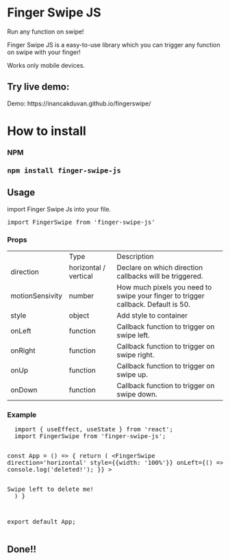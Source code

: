 # Finger Swipe JS
<p>Run any function on swipe!</p>
<p>Finger Swipe JS is a easy-to-use library which you can trigger any function on swipe with your finger!
<p> Works only mobile devices. </p>

## Try live demo:
<p>Demo: https://inancakduvan.github.io/fingerswipe/ </p>

# How to install

<h3>NPM<h3>
<pre>npm install finger-swipe-js</pre>

## Usage
import Finger Swipe Js into your file.
<pre>import FingerSwipe from 'finger-swipe-js'</pre>

<h3>Props</h3>
<table>
  <tr>
    <td></td>
    <td>Type</td>
    <td>Description</td>
  </tr>
  
   <tr>
    <td>direction</td>
    <td>horizontal / vertical</td>
    <td>Declare on which direction callbacks will be triggered.</td>
  </tr>
  
   <tr>
    <td>motionSensivity</td>
    <td>number</td>
    <td>How much pixels you need to swipe your finger to trigger callback. Default is 50.</td>
  </tr>
  
   <tr>
    <td>style</td>
    <td>object</td>
    <td>Add style to container</td>
  </tr>
  
   <tr>
    <td>onLeft</td>
    <td>function</td>
    <td>Callback function to trigger on swipe left.</td>
  </tr>
  
   <tr>
    <td>onRight</td>
    <td>function</td>
    <td>Callback function to trigger on swipe right.</td>
  </tr>
  
   <tr>
    <td>onUp</td>
    <td>function</td>
    <td>Callback function to trigger on swipe up.</td>
  </tr>
  
   <tr>
    <td>onDown</td>
    <td>function</td>
    <td>Callback function to trigger on swipe down.</td>
  </tr>
</table>

<h3>Example</h3>
<pre>
  import { useEffect, useState } from 'react';
  import FingerSwipe from 'finger-swipe-js';
  
  const App = () => {
      return (
        <FingerSwipe
          direction='horizontal'
          style={{width: '100%'}}
          onLeft={() => {
            console.log('deleted!');
          }}
        >
          <div className='demo-container-delete'>
            Swipe left to delete me!
          </div>
        </FingerSwipe>
      )
  }
  
  export default App;
</pre>

<h2>Done!!</h2>
